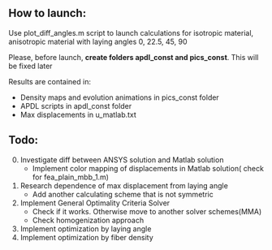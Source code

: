 ## How to launch:
Use plot_diff_angles.m script to launch calculations for isotropic material, 
anisotropic material with laying angles 0, 22.5, 45, 90

Please, before launch, **create folders apdl_const and pics_const**. This will be fixed later

Results are contained in:
+ Density maps and evolution animations in pics_const folder
+ APDL scripts in apdl_const folder
+ Max displacements in u_matlab.txt

## Todo:
0) Investigate diff between ANSYS solution and Matlab solution
	+ Implement color mapping of displacements in Matlab solution( check for fea_plain_mbb_1.m)
1) Research dependence of max displacement from laying angle
	+ Add another calculating scheme that is not symmetric
2) Implement General Optimality Criteria Solver
	+ Check if it works. Otherwise move to another solver schemes(MMA)
	+ Check homogenization approach
3) Implement optimization by laying angle
4) Implement optimization by fiber density
